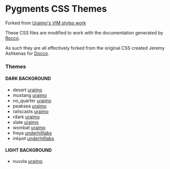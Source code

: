 # Pygments CSS Themes

Forked from [Uraimo's VIM styles work](https://github.com/uraimo/pygments-vimstyles)

These CSS files are modified to work with the documentation generated by [Rocco](http://rtomayko.github.com/rocco).

As such they are all effectively forked from the original CSS created Jeremy Ashkenas for [Docco](https://github.com/jashkenas/docco).

### Themes

#### DARK BACKGROUND
- desert        [uraimo](https://github.com/uraimo)
- mustang       [uraimo](https://github.com/uraimo)
- no_quarter    [uraimo](https://github.com/uraimo)
- peaksea       [uraimo](https://github.com/uraimo)
- railscasts    [uraimo](https://github.com/uraimo)
- rdark         [uraimo](https://github.com/uraimo)
- slate         [uraimo](https://github.com/uraimo)
- wombat        [uraimo](https://github.com/uraimo)
- freya         [underhilllabs](https://github.com/underhilllabs)
- inkpot        [underhilllabs](https://github.com/underhilllabs)

#### LIGHT BACKGROUND
- nuvola        [uraimo](https://github.com/uraimo)

